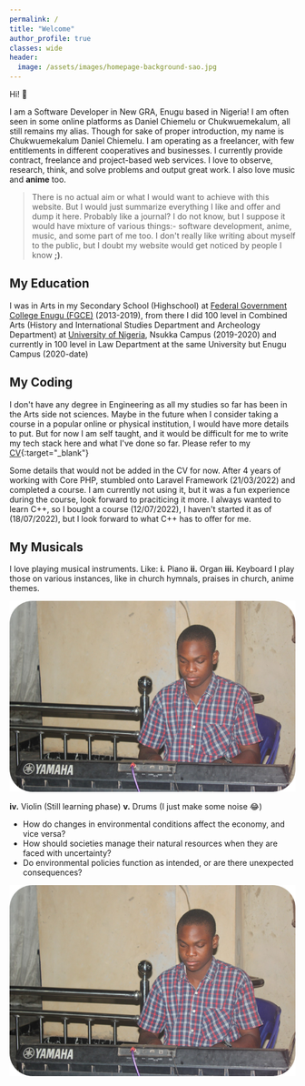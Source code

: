 ```yaml
---
permalink: /
title: "Welcome"
author_profile: true
classes: wide
header:
  image: /assets/images/homepage-background-sao.jpg
---
```


Hi! 👋

I am a Software Developer in New GRA, Enugu based in Nigeria! I am often seen in some online platforms as Daniel Chiemelu or Chukwuemekalum, all still remains my alias. Though for sake of proper introduction, my name is Chukwuemekalum Daniel Chiemelu. I am operating as a freelancer, with few entitlements in different cooperatives and businesses. I currently provide contract, freelance and project-based web services. I love to observe, research, think, and solve problems and output great work. I also love music and **anime** too.

> There is no actual aim or what I would want to achieve with this website. But I would just summarize everything I like and offer and dump it here. Probably like a journal? I do not know, but I suppose it would have mixture of various things:- software development, anime, music, and some part of me too. I don't really like writing about myself to the public, but I doubt my website would get noticed by people I know **;)**.

## My Education

I was in Arts in my Secondary School (Highschool) at [Federal Government College Enugu (FGCE)](http://www.fgcenugu.sch.ng/) (2013-2019), from there I did 100 level in Combined Arts (History and International Studies Department and Archeology Department) at [University of Nigeria](https://www.unn.edu.ng/), Nsukka Campus (2019-2020) and currently in 100 level in Law Department at the same University but Enugu Campus (2020-date)

## My Coding

I don't have any degree in Engineering as all my studies so far has been in the Arts side not sciences. Maybe in the future when I consider taking a course in a popular online or physical institution, I would have more details to put. But for now I am self taught, and it would be difficult for me to write my tech stack here and what I've done so far. Please refer to my [CV]({{site.author.cv}}){:target="_blank"}

Some details that would not be added in the CV for now. After 4 years of working with Core PHP, stumbled onto Laravel Framework (21/03/2022) and completed a course. I am currently not using it, but it was a fun experience during the course, look forward to praciticing it more. I always wanted to learn C++, so I bought a course (12/07/2022), I haven't started it as of (18/07/2022), but I look forward to what C++ has to offer for me.

## My Musicals

I love playing musical instruments. Like:
**i.** Piano  **ii.** Organ  **iii.** Keyboard
I play those on various instances, like in church hymnals, praises in church, anime themes.

<img src="/assets/images/chukwuemekalum-chiemelu-homepage.png" style="max-height: 400px">

**iv.** Violin (Still learning phase)
**v.** Drums (I just make some noise 😂)


- How do changes in environmental conditions affect the economy, and vice versa? 
- How should societies manage their natural resources when they are faced with uncertainty? 
- Do environmental policies function as intended, or are there unexpected consequences?

<img src="/assets/images/chukwuemekalum-chiemelu-homepage.png" style="max-height: 400px">

  